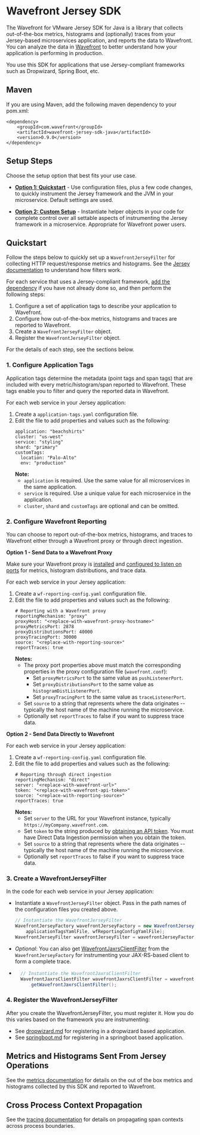 # Wavefront Jersey SDK

The Wavefront for VMware Jersey SDK for Java is a library that collects out-of-the-box metrics, histograms and (optionally) traces from your Jersey-based microservices application, and reports the data to Wavefront. You can analyze the data in [Wavefront](https://www.wavefront.com) to better understand how your application is performing in production.

You use this SDK for applications that use Jersey-compliant frameworks such as Dropwizard, Spring Boot, etc.


## Maven
If you are using Maven, add the following maven dependency to your pom.xml:
```
<dependency>
    <groupId>com.wavefront</groupId>
    <artifactId>wavefront-jersey-sdk-java</artifactId>
    <version>0.9.0</version>
</dependency>
```

## Setup Steps

Choose the setup option that best fits your use case.

* [**Option 1: Quickstart**](#quickstart) - Use configuration files, plus a few code changes, to quickly instrument the Jersey framework and the JVM in your microservice. Default settings are used.

* [**Option 2: Custom Setup**](https://github.com/wavefrontHQ/wavefront-jersey-sdk-java/blob/master/docs/custom.md) - Instantiate helper objects in your code for complete control over all settable aspects of instrumenting the Jersey framework in a microservice. Appropriate for Wavefront power users.

## Quickstart

Follow the steps below to quickly set up a `WavefrontJerseyFilter` for collecting HTTP request/response metrics and histograms. See the [Jersey documentation](https://jersey.github.io/documentation/latest/filters-and-interceptors.html) to understand how filters work.

For each service that uses a Jersey-compliant framework, [add the dependency](#maven) if you have not already done so, and then perform the following steps:

1. Configure a set of application tags to describe your application to Wavefront.
2. Configure how out-of-the-box metrics, histograms and traces are reported to Wavefront.
3. Create a `WavefrontJerseyFilter` object.
4. Register the `WavefrontJerseyFilter` object.

For the details of each step, see the sections below.

### 1. Configure Application Tags

Application tags determine the metadata (point tags and span tags) that are included with every metric/histogram/span reported to Wavefront. These tags enable you to filter and query the reported data in Wavefront.

For each web service in your Jersey application:

1. Create a `application-tags.yaml` configuration file.
2. Edit the file to add properties and values such as the following:
    ```
    application: "beachshirts"
    cluster: "us-west"
    service: "styling"
    shard: "primary"
    customTags:
      location: "Palo-Alto"
      env: "production"
    ```
    **Note:** 
    * `application` is required. Use the same value for all microservices in the same application.
    * `service` is required. Use a unique value for each microservice in the application.  
    * `cluster`, `shard` and `customTags` are optional and can be omitted.

### 2. Configure Wavefront Reporting

You can choose to report out-of-the-box metrics, histograms, and traces to Wavefront either through a Wavefront proxy or through direct ingestion. 

**Option 1 - Send Data to a Wavefront Proxy**

Make sure your Wavefront proxy is [installed](http://docs-beta.wavefront.com/proxies_installing.html) and [configured to listen on ports](http://docs-beta.wavefront.com/tracing_instrumenting_frameworks.html#step-1-prepare-to-send-data-to-wavefront) for metrics, histogram distributions, and trace data. 

For each web service in your Jersey application:
1. Create a `wf-reporting-config.yaml` configuration file.
2. Edit the file to add properties and values such as the following:
    ```
    # Reporting with a Wavefront proxy
    reportingMechanism: "proxy"
    proxyHost: "<replace-with-wavefront-proxy-hostname>"
    proxyMetricsPort: 2878
    proxyDistributionsPort: 40000
    proxyTracingPort: 30000
    source: "<replace-with-reporting-source>"
    reportTraces: true
    ```
    **Notes:**  
    * The proxy port properties above must match the corresponding properties in the proxy configuration file (`wavefront.conf`):
      * Set `proxyMetricsPort` to the same value as `pushListenerPort`.
      * Set `proxyDistributionsPort` to the same value as `histogramDistListenerPort`.
      * Set `proxyTracingPort` to the same value as `traceListenerPort`.
    * Set `source` to a string that represents where the data originates -- typically the host name of the machine running the microservice.
    * Optionally set `reportTraces` to false if you want to suppress trace data.

**Option 2 - Send Data Directly to Wavefront**

For each web service in your Jersey application:
1. Create a `wf-reporting-config.yaml` configuration file.
2. Edit the file to add properties and values such as the following:
    ```
    # Reporting through direct ingestion
    reportingMechanism: "direct"
    server: "<replace-with-wavefront-url>"
    token: "<replace-with-wavefront-api-token>"
    source: "<replace-with-reporting-source>"
    reportTraces: true
    ```
    **Notes:** 
    * Set `server` to the URL for your Wavefront instance, typically `https://myCompany.wavefront.com`. 
    * Set `token` to the string produced by [obtaining an API token](http://docs-beta.wavefront.com/wavefront_api.html#generating-an-api-token). You must have Direct Data Ingestion permission when you obtain the token.
    * Set `source` to a string that represents where the data originates -- typically the host name of the machine running the microservice.
    * Optionally set `reportTraces` to false if you want to suppress trace data.

### 3. Create a WavefrontJerseyFilter

In the code for each web service in your Jersey application:
* Instantiate a `WavefrontJerseyFilter` object. Pass in the path names of the configuration files you created above.
    ```java
    // Instantiate the WavefrontJerseyFilter
    WavefrontJerseyFactory wavefrontJerseyFactory = new WavefrontJerseyFactory(
        applicationTagsYamlFile, wfReportingConfigYamlFile);
    WavefrontJerseyFilter wavefrontJerseyFilter = wavefrontJerseyFactory.getWavefrontJerseyFilter();
    ```

* *Optional*: You can also get [WavefrontJaxrsClientFilter](https://github.com/wavefrontHQ/wavefront-jaxrs-sdk-java) from the `WavefrontJerseyFactory` for instrumenting your JAX-RS-based client to form a complete trace.

* ```java
    // Instantiate the WavefrontJaxrsClientFilter
    WavefrontJaxrsClientFilter wavefrontJaxrsClientFilter = wavefrontJerseyFactory.
        getWavefrontJaxrsClientFilter();
    ```

### 4. Register the WavefrontJerseyFilter
After you create the WavefrontJerseyFilter, you must register it. How you do this varies based on the framework you are instrumenting:

* See [dropwizard.md](https://github.com/wavefrontHQ/wavefront-jersey-sdk-java/tree/master/docs/dropwizard.md) for registering in a dropwizard based application.
* See [springboot.md](https://github.com/wavefrontHQ/wavefront-jersey-sdk-java/tree/master/docs/springboot.md) for registering in a springboot based application.

## Metrics and Histograms Sent From Jersey Operations

See the [metrics documentation](https://github.com/wavefrontHQ/wavefront-jersey-sdk-java/tree/master/docs/metrics.md) for details on the out of the box metrics and histograms collected by this SDK and reported to Wavefront.

## Cross Process Context Propagation
See the [tracing documentation](https://github.com/wavefrontHQ/wavefront-opentracing-sdk-java#cross-process-context-propagation) for details on propagating span contexts across process boundaries.
